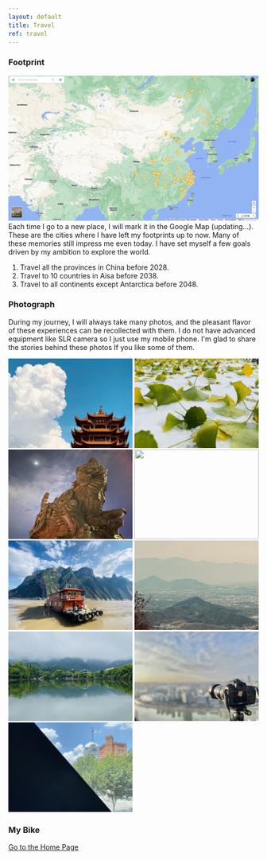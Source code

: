 ```yaml
---
layout: default
title: Travel
ref: travel
---
```


### Footprint
![Image](images/map-220801.png)
Each time I go to a new place, I will mark it in the Google Map (updating...). These are the cities where I have left my footprints up to now.
Many of these memories still impress me even today. I have set myself a few goals driven by my ambition to explore the world.

1. Travel all the provinces in China before 2028.
2. Travel to 10 countries in Aisa before 2038.
3. Travel to all continents except Antarctica before 2048.

### Photograph
During my journey, I will always take many photos, and the pleasant flavor of these experiences can be recollected with them.
I do not have advanced equipment like SLR camera so I just use my mobile phone. I'm glad to share the stories behind these photos If you like some of them.

<!-- ***News!*** I'm honored to become the chief assistant of [Jasmin3q](https://github.com/Jasmin3q). Please wait to see more photography works under her guidance! -->



<div class="row">
                <img src="images/im_hhl.jpeg" height = "180" width = "250">
                <img src="images/im_snow.jpg" height = "180" width = "250">
                <img src="images/im2.JPG" height = "180" width = "250">
                <img src="images/im_ulcb.jpg" height = "180" width = "250">
                <img src="images/im_ws.jpeg" height = "180" width = "250">
                <img src="images/im_tzw2.jpg" height = "180" width = "250">
                <img src="images/im7.JPG" height = "180" width = "250">
                <img src="images/im8.JPG" height = "180" width = "250">
                <img src="images/im_wh.jpeg" height = "180" width = "250">
</div>

### My Bike

[Go to the Home Page](https://huyuzhang.github.io)
